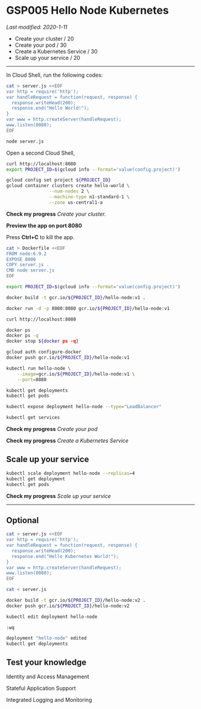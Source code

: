 # **GSP005** Hello Node Kubernetes

_Last modified: 2020-1-11_

- Create your cluster / 20
- Create your pod / 30
- Create a Kubernetes Service / 30
- Scale up your service / 20

* * *

In Cloud Shell, run the following codes:

```bash
cat > server.js <<EOF
var http = require('http');
var handleRequest = function(request, response) {
  response.writeHead(200);
  response.end("Hello World!");
}
var www = http.createServer(handleRequest);
www.listen(8080);
EOF

node server.js
```

Open a second Cloud Shell,

```bash
curl http://localhost:8080
export PROJECT_ID=$(gcloud info --format='value(config.project)')

gcloud config set project ${PROJECT_ID}
gcloud container clusters create hello-world \
                --num-nodes 2 \
                --machine-type n1-standard-1 \
                --zone us-central1-a
```

**Check my progress** _Create your cluster._

**Preview the app on port 8080**

Press **Ctrl+C** to kill the app.

```bash
cat > Dockerfile <<EOF
FROM node:6.9.2
EXPOSE 8080
COPY server.js .
CMD node server.js
EOF

export PROJECT_ID=$(gcloud info --format='value(config.project)')

docker build -t gcr.io/${PROJECT_ID}/hello-node:v1 .

docker run -d -p 8080:8080 gcr.io/${PROJECT_ID}/hello-node:v1

curl http://localhost:8080

docker ps
docker ps -q
docker stop ${docker ps -q}

gcloud auth configure-docker
docker push gcr.io/${PROJECT_ID}/hello-node:v1

kubectl run hello-node \
    --image=gcr.io/${PROJECT_ID}/hello-node:v1 \
    --port=8080

kubectl get deployments
kubectl get pods

kubectl expose deployment hello-node --type="LoadBalancer"

kubectl get services
```

**Check my progress** _Create your pod_

**Check my progress** _Create a Kubernetes Service_

## Scale up your service

```bash
kubectl scale deployment hello-node --replicas=4
kubectl get deployment
kubectl get pods
```

**Check my progress** _Scale up your service_

* * *

## Optional

```bash
cat > server.js <<EOF
var http = require('http');
var handleRequest = function(request, response) {
  response.writeHead(200);
  response.end("Hello Kubernetes World!");
}
var www = http.createServer(handleRequest);
www.listen(8080);
EOF

cat < server.js

docker build -t gcr.io/${PROJECT_ID}/hello-node:v2 .
docker push gcr.io/${PROJECT_ID}/hello-node:v2

kubectl edit deployment hello-node
```

```vi
:wq
```

```bash
deployment "hello-node" edited
kubectl get deployments
```

## Test your knowledge


Identity and Access Management

Stateful Application Support

Integrated Logging and Monitoring
